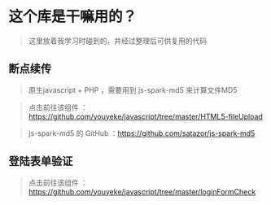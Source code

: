 # 这个库是干嘛用的？

> 这里放着我学习时碰到的，并经过整理后可供复用的代码

## 断点续传

> 原生javascript + PHP ，需要用到 js-spark-md5 来计算文件MD5

> 点击前往该组件 ：https://github.com/youyeke/javascript/tree/master/HTML5-fileUpload

> js-spark-md5 的 GitHub ：https://github.com/satazor/js-spark-md5

## 登陆表单验证

> 点击前往该组件 ：https://github.com/youyeke/javascript/tree/master/loginFormCheck
